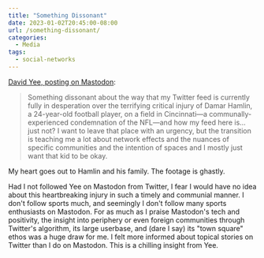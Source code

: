 ```yaml
---
title: "Something Dissonant"
date: 2023-01-02T20:45:00-08:00
url: /something-dissonant/
categories:
  - Media
tags:
  - social-networks
---
```


[David Yee, posting on Mastodon](https://yee.camp/@david/109623218491453117):

> Something dissonant about the way that my Twitter feed is currently fully in desperation over the terrifying critical injury of Damar Hamlin, a 24-year-old football player, on a field in Cincinnati—a communally-experienced condemnation of the NFL—and how my feed here is… just not? I want to leave that place with an urgency, but the transition is teaching me a lot about network effects and the nuances of specific communities and the intention of spaces and I mostly just want that kid to be okay.

My heart goes out to Hamlin and his family. The footage is ghastly.

Had I not followed Yee on Mastodon from Twitter, I fear I would have no idea about this heartbreaking injury in such a timely and communial manner. I don't follow sports much, and seemingly I don't follow many sports enthusiasts on Mastodon. For as much as I praise Mastodon's tech and positivity, the insight into periphery or even foreign communities through Twitter's algorithm, its large userbase, and (dare I say) its "town square" ethos was a huge draw for me. I felt more informed about topical stories on Twitter than I do on Mastodon. This is a chilling insight from Yee.
